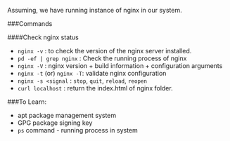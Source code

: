 Assuming, we have running instance of nginx in our system.

###Commands

####Check nginx status
* `nginx -v` : to check the version of the nginx server installed.
* `pd -ef | grep nginx` : Check the running process of nginx
* `nginx -V` : nginx version + build information + configuration arguments
* `nginx -t` (or) `nginx -T`: validate nginx configuration
* `nginx -s <signal` : `stop`, `quit`, `reload`, `reopen`
* `curl localhost` : return the index.html of nginx folder. 

###To Learn:
* apt package management system
* GPG package signing key 
* `ps` command - running process in system